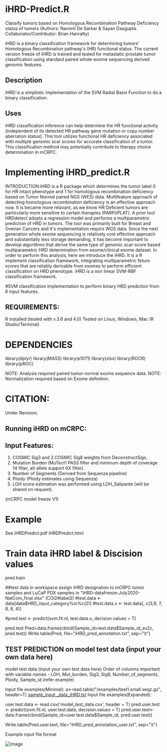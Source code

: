 # iHRD-Predict.R
Classify tumors based on Homologous Recombination Pathway Deficiency status of tumors (Authors: Navonil De Sarkar & Sayan Dasgupta. Collaborator/Contributor: Brian Hanratty)

iHRD is a binary classification framework for determining tumors' Homologous Recombination pathway's (HR) functional status. The current version freeze of iHRD is trained and tested for metastatic prostate tumor classification using standard paired whole-exome sequencing derived genomic features. 

## Description
iHRD is a simplistic implementation of the SVM Radial Basis Function to do a binary classification.

## Uses

iHRD classification inference can help determine the HR functional activity (independent of its detected HR pathway gene mutation or copy number aberration status). This tool utilizes functional HR deficiency associated with multiple genomic scar scores for accurate classification of a tumor. This classification method may potentially contribute to therapy choice determination in mCRPC.




# Implementing iHRD_predict.R 

INTRODUCTION:iHRD is a R package which determines the tumor label 0 for HR intact phenotype and 1 for homologous recombination deficiency based on Tumor Normal paired NGS (WES) data.
Multifeature approach of detecting homologous recombination deficiency is an effective approach now. It is became more relavant, as we know HR Deficient tumors are particularly more sensitive to certain therapies (PARPi/PLAT). A prior tool HRDdetect adopts a regression model and performs a multiparametric prediction of HRD in tumors. The tool was primarily built for Breast and Overian Cancers and it's implementation requirs WGS data. Since the next generation whole exome sequencing is relatively cost effective approach and substantially less storage demanding, it has become important to develop algorithms that derive the same type of genomic scar-score based multiparametric HRD determination from exome/clinical exome dataset. In order to perform this analysis, here we introduce the iHRD. It is a R implement classification framework, integrating multiparametric feture scores that are reliably derivable from exomes to perform efficient classification on HRD phenotype. iHRD is a non linear SVM-RBF classification framework.

#SVM classification implementation to perform binary HRD prediction from 6 input features.

## REQUIREMENTS:
R installed (tested with v.3.6 and 4.0)
Tested on Linux, Windows, Mac (R Studio/Terminal)

# DEPENDENCIES
library(dplyr)
library(MASS)
library(e1071)
library(xlsx)
library(ROCR)
library(pROC)

NOTE: Analysis required paired tumor-normal exome sequence data.
NOTE: Normalization required based on Exome definition.

# CITATION:
Under Revision;

## Running iHRD on mCRPC: 

## Input Features: 
1. COSMIC Sig3 and 2.COSMIC Sig8 weights from DeconstructSigs.
3. Mutation Burden (MuTect1 PASS filter and minimum depth of coverage 14 filter, alt allele support 6X filter).
4. Number of Segments (Derived from Sequenza pipeline)
5. Ploidy (Ploidy estimates using Sequenza)
6. LOH score estimation was performed using LOH_Salipante (will be shared on request).

(mCRPC model freeze V1)

# Example

See iHRDPredict.pdf iHRDPredict.html 

# Train data iHRD label & Discision values
pred.train

##test data in workspace assign iHRD designation to mCRPC tumor samples and LuCaP PDX samples in "iHRD-datafreeze-July2020-NatCom_final.xlsx" (COl2#label2)
#test.data <- data[data$HRD_input_category%in%c(2)]
#test.data.x <- test.data[, c(3,9, 7, 8, 6, 4)]

#pred.test <- predict(svm.fit.nl, test.data.x, decision.values =  T)

pred.test
Pred=data.frame(cbind(Sample_id=test.data$Sample_id_su2c, pred.test))
Write.table(Pred, file="iHRD_pred_annotation.txt", sep="\t")


## TEST PREDICTION on model test data (input your own data here)
model test data (input your own test data here)
Order of columns important with variable names - LOH, Mut_burden, Sig3, Sig8, Number_of_segments, Ploidy, Sample_id (refer example)

Input file examples(Minimal):
a<-read.table("/examples/test1.small.seqz.gz", header=T)
[sample_input _data_iHRD.txt](https://github.com/ndesar/iHRD_predict/files/6288197/sample_input._data_iHRD.txt)
Input file examples(Expanded):

user.test.data <- read.csv('model_test_data.csv', header = T)
pred.user.test <- predict(svm.fit.nl, user.test.data, decision.values =  T)
pred.user.test<-data.frame(cbind(Sample_id=user.test.data$Sample_id, pred.user.test))

Write.table(Pred.user.text, file="iHRD_pred_annotation_user.txt", sep="\t")

Example input file format


![image](https://user-images.githubusercontent.com/33163983/116132499-7becae00-a682-11eb-9398-2baef81571bf.png)

